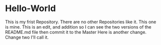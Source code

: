 # Hello-World
This is my frist Repository. There are no other Repositories like it. This one is mine.
This is an edit, and addition so I can see the two versions of the README.md file then commit it to the Master
Here is another change. Change two I'll call it.
